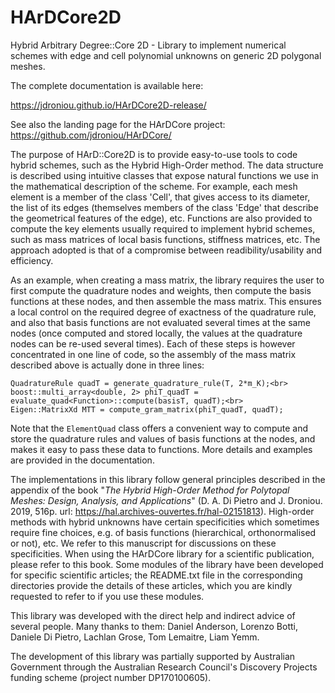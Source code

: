 # HArDCore2D
Hybrid Arbitrary Degree::Core 2D - Library to implement numerical schemes with edge and cell polynomial unknowns on generic 2D polygonal meshes.

The complete documentation is available here:

https://jdroniou.github.io/HArDCore2D-release/

See also the landing page for the HArDCore project: https://github.com/jdroniou/HArDCore/

The purpose of HArD::Core2D is to provide easy-to-use tools to code hybrid schemes, such as the Hybrid High-Order method. The data structure is described using intuitive classes that expose natural functions we use in the mathematical description of the scheme. For example, each mesh element is a member of the class 'Cell', that gives access to its diameter, the list of its edges (themselves members of the class 'Edge' that describe the geometrical features of the edge), etc. Functions are also provided to compute the key elements usually required to implement hybrid schemes, such as mass matrices of local basis functions, stiffness matrices, etc. The approach adopted is that of a compromise between readibility/usability and efficiency. 

As an example, when creating a mass matrix, the library requires the user to first compute the quadrature nodes and weights, then compute the basis functions at these nodes, and then assemble the mass matrix. This ensures a local control on the required degree of exactness of the quadrature rule, and also that basis functions are not evaluated several times at the same nodes (once computed and stored locally, the values at the quadrature nodes can be re-used several times). Each of these steps is however concentrated in one line of code, so the assembly of the mass matrix described above is actually done in three lines:

```
QuadratureRule quadT = generate_quadrature_rule(T, 2*m_K);<br>
boost::multi_array<double, 2> phiT_quadT = evaluate_quad<Function>::compute(basisT, quadT);<br>
Eigen::MatrixXd MTT = compute_gram_matrix(phiT_quadT, quadT);
```

Note that the `ElementQuad` class offers a convenient way to compute and store the quadrature rules and values of basis functions at the nodes, and makes it easy to pass these data to functions. More details and examples are provided in the documentation.

The implementations in this library follow general principles described in the appendix of the book "*The Hybrid High-Order Method for Polytopal Meshes: Design, Analysis, and Applications*" (D. A. Di Pietro and J. Droniou. 2019, 516p. url: https://hal.archives-ouvertes.fr/hal-02151813). High-order methods with hybrid unknowns have certain specificities which sometimes require fine choices, e.g. of basis functions (hierarchical, orthonormalised or not), etc. We refer to this manuscript for discussions on these specificities. When using the HArDCore library for a scientific publication, please refer to this book. Some modules of the library have been developed for specific scientific articles; the README.txt file in the corresponding directories provide the details of these articles, which you are kindly requested to refer to if you use these modules.


This library was developed with the direct help and indirect advice of several people. Many thanks to them: Daniel Anderson, Lorenzo Botti, Daniele Di Pietro, Lachlan Grose, Tom Lemaitre, Liam Yemm.

The development of this library was partially supported by Australian Government through the Australian Research Council's Discovery Projects funding scheme (project number DP170100605).


